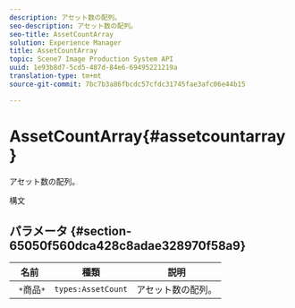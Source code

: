 ```yaml
---
description: アセット数の配列。
seo-description: アセット数の配列。
seo-title: AssetCountArray
solution: Experience Manager
title: AssetCountArray
topic: Scene7 Image Production System API
uuid: 1e93b8d7-5cd5-487d-84e6-69495221219a
translation-type: tm+mt
source-git-commit: 7bc7b3a86fbcdc57cfdc31745fae3afc06e44b15

---
```



# AssetCountArray{#assetcountarray}

アセット数の配列。

構文

## パラメータ {#section-65050f560dca428c8adae328970f58a9}

| 名前 | 種類 | 説明 |
|---|---|---|
| ` *`商品`*` | `types:AssetCount` | アセット数の配列。 |

